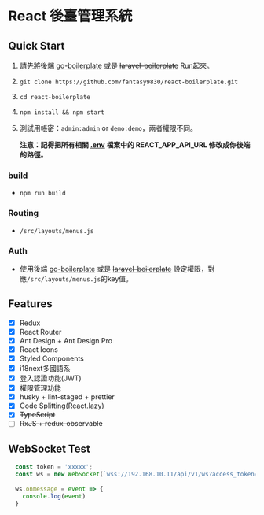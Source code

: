 # React 後臺管理系統

## Quick Start

1. 請先將後端 [go-boilerplate](https://github.com/fantasy9830/go-boilerplate) 或是 ~~[laravel-boilerplate](https://github.com/fantasy9830/laravel-boilerplate)~~ Run起來。

1. `git clone https://github.com/fantasy9830/react-boilerplate.git`

1. `cd react-boilerplate`

1. `npm install && npm start`

1. 測試用帳密：`admin:admin` or `demo:demo`，兩者權限不同。

    **注意：記得把所有相關 [.env](https://bit.ly/2P5JDiP) 檔案中的 REACT_APP_API_URL 修改成你後端的路徑。**

### build

* `npm run build`

### Routing

* `/src/layouts/menus.js`

### Auth

* 使用後端 [go-boilerplate](https://github.com/fantasy9830/go-boilerplate) 或是 ~~[laravel-boilerplate](https://github.com/fantasy9830/laravel-boilerplate)~~ 設定權限，對應`/src/layouts/menus.js`的key值。

## Features

* [x] Redux
* [x] React Router
* [x] Ant Design + Ant Design Pro
* [x] React Icons
* [x] Styled Components
* [x] i18next多國語系
* [x] 登入認證功能(JWT)
* [x] 權限管理功能
* [x] husky + lint-staged + prettier
* [x] Code Splitting(React.lazy)
* [x] ~~TypeScript~~
* [ ] ~~RxJS + redux-observable~~

## WebSocket Test

```javascript
  const token = 'xxxxx';
  const ws = new WebSocket(`wss://192.168.10.11/api/v1/ws?access_token=${token}`)
  
  ws.onmessage = event => {
    console.log(event)
  }
```
